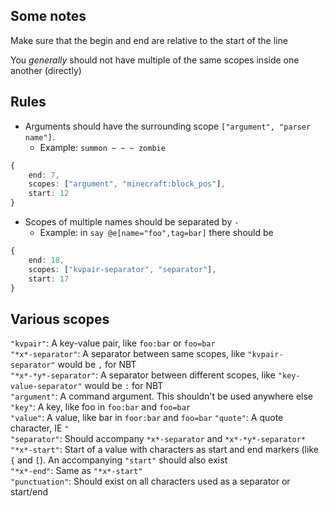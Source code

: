 
## Some notes

Make sure that the begin and end are relative to the start of the line
  
You *generally* should not have multiple of the same scopes inside one another (directly)

## Rules

* Arguments should have the surrounding scope `["argument", "parser name"]`.
    * Example: `summon ~ ~ ~ zombie`
```ts
{
    end: 7,
    scopes: ["argument", "minecraft:block_pos"],
    start: 12
}
```
* Scopes of multiple names should be separated by `-`
    * Example: in `say @e[name="foo",tag=bar]` there should be
```ts
{
    end: 18,
    scopes: ["kvpair-separator", "separator"],
    start: 17
}
```

## Various scopes
  
`"kvpair"`: A key-value pair, like `foo:bar` or `foo=bar`  
`"*x*-separator"`: A separator between same scopes, like `"kvpair-separator"` would be `,` for NBT  
`"*x*-*y*-separator"`: A separator between different scopes, like `"key-value-separator"` would be `:` for NBT  
`"argument"`: A command argument. This shouldn't be used anywhere else  
`"key"`: A key, like foo in `foo:bar` and `foo=bar`  
`"value"`: A value, like bar in `foor:bar` and `foo=bar` 
`"quote"`: A quote character, IE `"`  
`"separator"`: Should accompany `*x*-separator` and `*x*-*y*-separator*`  
`"*x*-start"`: Start of a value with characters as start and end markers (like `{` and `[`). An accompanying `"start"` should also exist  
`"*x*-end"`: Same as `"*x*-start"`  
`"punctuation"`: Should exist on all characters used as a separator or start/end
